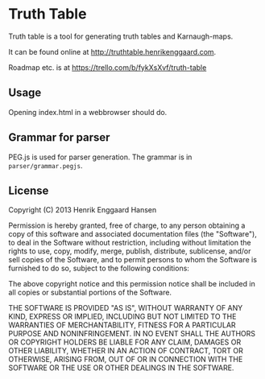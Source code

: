 Truth Table
===========

Truth table is a tool for generating truth tables and Karnaugh-maps.

It can be found online at http://truthtable.henrikenggaard.com.

Roadmap etc. is at https://trello.com/b/fykXsXvf/truth-table

Usage
-----

Opening index.html in a webbrowser should do.

Grammar for parser
------------------

PEG.js is used for parser generation. The grammar is in `parser/grammar.pegjs`.

License
-------

Copyright (C) 2013 Henrik Enggaard Hansen

Permission is hereby granted, free of charge, to any person obtaining a copy
of this software and associated documentation files (the "Software"), to deal
in the Software without restriction, including without limitation the rights
to use, copy, modify, merge, publish, distribute, sublicense, and/or sell
copies of the Software, and to permit persons to whom the Software is
furnished to do so, subject to the following conditions:

The above copyright notice and this permission notice shall be included in all
copies or substantial portions of the Software.

THE SOFTWARE IS PROVIDED "AS IS", WITHOUT WARRANTY OF ANY KIND, EXPRESS OR
IMPLIED, INCLUDING BUT NOT LIMITED TO THE WARRANTIES OF MERCHANTABILITY,
FITNESS FOR A PARTICULAR PURPOSE AND NONINFRINGEMENT. IN NO EVENT SHALL THE
AUTHORS OR COPYRIGHT HOLDERS BE LIABLE FOR ANY CLAIM, DAMAGES OR OTHER
LIABILITY, WHETHER IN AN ACTION OF CONTRACT, TORT OR OTHERWISE, ARISING FROM,
OUT OF OR IN CONNECTION WITH THE SOFTWARE OR THE USE OR OTHER DEALINGS IN THE
SOFTWARE.
